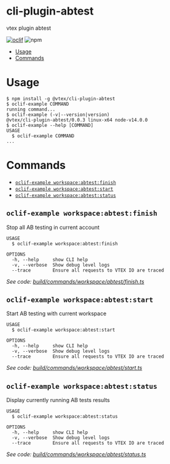 cli-plugin-abtest
===================

vtex plugin abtest

[![oclif](https://img.shields.io/badge/cli-oclif-brightgreen.svg)](https://oclif.io)
![npm](https://img.shields.io/npm/v/@vtex/cli-plugin-abtest)

<!-- toc -->
* [Usage](#usage)
* [Commands](#commands)
<!-- tocstop -->
# Usage
<!-- usage -->
```sh-session
$ npm install -g @vtex/cli-plugin-abtest
$ oclif-example COMMAND
running command...
$ oclif-example (-v|--version|version)
@vtex/cli-plugin-abtest/0.0.3 linux-x64 node-v14.0.0
$ oclif-example --help [COMMAND]
USAGE
  $ oclif-example COMMAND
...
```
<!-- usagestop -->
# Commands
<!-- commands -->
* [`oclif-example workspace:abtest:finish`](#oclif-example-workspaceabtestfinish)
* [`oclif-example workspace:abtest:start`](#oclif-example-workspaceabteststart)
* [`oclif-example workspace:abtest:status`](#oclif-example-workspaceabteststatus)

## `oclif-example workspace:abtest:finish`

Stop all AB testing in current account

```
USAGE
  $ oclif-example workspace:abtest:finish

OPTIONS
  -h, --help     show CLI help
  -v, --verbose  Show debug level logs
  --trace        Ensure all requests to VTEX IO are traced
```

_See code: [build/commands/workspace/abtest/finish.ts](https://github.com/vtex/cli-plugin-abtest/blob/v0.0.3/build/commands/workspace/abtest/finish.ts)_

## `oclif-example workspace:abtest:start`

Start AB testing with current workspace

```
USAGE
  $ oclif-example workspace:abtest:start

OPTIONS
  -h, --help     show CLI help
  -v, --verbose  Show debug level logs
  --trace        Ensure all requests to VTEX IO are traced
```

_See code: [build/commands/workspace/abtest/start.ts](https://github.com/vtex/cli-plugin-abtest/blob/v0.0.3/build/commands/workspace/abtest/start.ts)_

## `oclif-example workspace:abtest:status`

Display currently running AB tests results

```
USAGE
  $ oclif-example workspace:abtest:status

OPTIONS
  -h, --help     show CLI help
  -v, --verbose  Show debug level logs
  --trace        Ensure all requests to VTEX IO are traced
```

_See code: [build/commands/workspace/abtest/status.ts](https://github.com/vtex/cli-plugin-abtest/blob/v0.0.3/build/commands/workspace/abtest/status.ts)_
<!-- commandsstop -->
